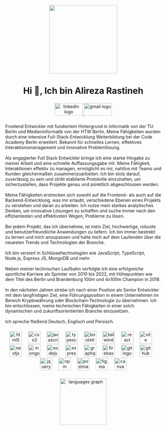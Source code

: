 <div align="center">
  <img height="220" src="https://i.imgur.com/7x9AdqL.png"  />
</div>

###

<h1 align="center">Hi 👋, Ich bin Alireza Rastineh</h1>

###

<div align="center">
  <a href="https://www.linkedin.com/in/alirezarastineh/" target="_blank">
    <img src="https://raw.githubusercontent.com/maurodesouza/profile-readme-generator/master/src/assets/icons/social/linkedin/default.svg" width="90" height="40" alt="linkedin logo"  />
  </a>
  <a href="mailto:alirezarastineh95@gmail.com" target="_blank">
    <img src="https://raw.githubusercontent.com/maurodesouza/profile-readme-generator/master/src/assets/icons/social/gmail/default.svg" width="90" height="40" alt="gmail logo"  />
  </a>
</div>

###

<p align="left">Frontend Entwickler mit fundiertem Hintergrund in Informatik von der TU Berlin und Medieninformatik von der HTW Berlin. Meine Fähigkeiten wurden durch eine intensive Full-Stack-Entwicklung Weiterbildung bei der Code Academy Berlin erweitert. Bekannt für schnelles Lernen, effektives Interaktionsmanagement und innovative Problemlösung.<br><br>Als engagierter Full Stack Entwickler bringe ich eine starke Hingabe zu meiner Arbeit und eine schnelle Auffassungsgabe mit. Meine Fähigkeit, Interaktionen effektiv zu managen, ermöglicht es mir, nahtlos mit Teams und Kunden gleichermaßen zusammenzuarbeiten. Ich bin stolz darauf, zuverlässig zu sein und strikt etablierte Protokolle einzuhalten, um sicherzustellen, dass Projekte genau und pünktlich abgeschlossen werden.<br><br>Meine Fähigkeiten erstrecken sich sowohl auf die Frontend- als auch auf die Backend-Entwicklung, was mir erlaubt, verschiedene Ebenen eines Projekts zu verstehen und daran zu arbeiten. Ich nutze mein starkes analytisches Denken, um innovative Lösungen zu schaffen und suche immer nach den effizientesten und effektivsten Wegen, Probleme zu lösen.<br><br>Bei jedem Projekt, das ich übernehme, ist mein Ziel, hochwertige, robuste und benutzerfreundliche Anwendungen zu liefern. Ich bin immer bestrebt zu lernen und mich anzupassen und halte mich auf dem Laufenden über die neuesten Trends und Technologien der Branche.<br><br>Ich bin versiert in Schlüsseltechnologien wie JavaScript, TypeScript, Node.js, Express JS, MongoDB und mehr.<br><br>Neben meiner technischen Laufbahn verfolgte ich eine erfolgreiche sportliche Karriere als Sprinter von 2010 bis 2022, mit Höhepunkten wie dem Titel des Berlin und Brandenburg 100m und 4x100m Champion in 2018.<br><br>In den nächsten Jahren strebe ich nach einer Position als Senior Entwickler mit dem langfristigen Ziel, eine Führungsposition in einem Unternehmen im Bereich Kryptowährung oder Blockchain-Technologie zu übernehmen. Ich bin entschlossen, meine technischen Fähigkeiten in einer solch dynamischen und zukunftsorientierten Branche einzusetzen.<br><br>Ich spreche fließend Deutsch, Englisch und Persisch.</p>

###

<div align="center">
  <img src="https://cdn.jsdelivr.net/gh/devicons/devicon/icons/html5/html5-original.svg" height="40" alt="html5 logo"  />
  <img width="12" />
  <img src="https://cdn.jsdelivr.net/gh/devicons/devicon/icons/css3/css3-original.svg" height="40" alt="css3 logo"  />
  <img width="12" />
  <img src="https://cdn.jsdelivr.net/gh/devicons/devicon/icons/javascript/javascript-original.svg" height="40" alt="javascript logo"  />
  <img width="12" />
  <img src="https://cdn.jsdelivr.net/gh/devicons/devicon/icons/typescript/typescript-original.svg" height="40" alt="typescript logo"  />
  <img width="12" />
  <img src="https://cdn.jsdelivr.net/gh/devicons/devicon/icons/bootstrap/bootstrap-original.svg" height="40" alt="bootstrap logo"  />
  <img width="12" />
  <img src="https://cdn.simpleicons.org/tailwindcss/06B6D4" height="40" alt="tailwindcss logo"  />
  <img width="12" />
  <img src="https://cdn.jsdelivr.net/gh/devicons/devicon/icons/react/react-original.svg" height="40" alt="react logo"  />
  <img width="12" />
  <img src="https://cdn.simpleicons.org/vite/646CFF" height="40" alt="vite logo"  />
  <img width="12" />
  <img src="https://cdn.jsdelivr.net/gh/devicons/devicon/icons/nextjs/nextjs-original.svg" height="40" alt="nextjs logo"  />
  <img width="12" />
  <img src="https://cdn.jsdelivr.net/gh/devicons/devicon/icons/mongodb/mongodb-original.svg" height="40" alt="mongodb logo"  />
  <img width="12" />
  <img src="https://cdn.jsdelivr.net/gh/devicons/devicon/icons/nodejs/nodejs-original.svg" height="40" alt="nodejs logo"  />
  <img width="12" />
  <img src="https://cdn.jsdelivr.net/gh/devicons/devicon/icons/express/express-original.svg" height="40" alt="express logo"  />
  <img width="12" />
  <img src="https://cdn.jsdelivr.net/gh/devicons/devicon/icons/graphql/graphql-plain.svg" height="40" alt="graphql logo"  />
  <img width="12" />
  <img src="https://cdn.jsdelivr.net/gh/devicons/devicon/icons/firebase/firebase-plain.svg" height="40" alt="firebase logo"  />
  <img width="12" />
  <img src="https://cdn.jsdelivr.net/gh/devicons/devicon/icons/git/git-original.svg" height="40" alt="git logo"  />
  <img width="12" />
  <img src="https://cdn.jsdelivr.net/gh/devicons/devicon/icons/github/github-original.svg" height="40" alt="github logo"  />
  <img width="12" />
  <img src="https://cdn.jsdelivr.net/gh/devicons/devicon/icons/jquery/jquery-original.svg" height="40" alt="jquery logo"  />
  <img width="12" />
  <img src="https://cdn.jsdelivr.net/gh/devicons/devicon/icons/npm/npm-original-wordmark.svg" height="40" alt="npm logo"  />
  <img width="12" />
  <img src="https://cdn.simpleicons.org/postman/FF6C37" height="40" alt="postman logo"  />
  <img width="12" />
  <img src="https://cdn.jsdelivr.net/gh/devicons/devicon/icons/figma/figma-original.svg" height="40" alt="figma logo"  />
  <img width="12" />
  <img src="https://cdn.jsdelivr.net/gh/devicons/devicon/icons/canva/canva-original.svg" height="40" alt="canva logo"  />
</div>

###

<div align="center">
  <img src="https://github-readme-stats.vercel.app/api/top-langs?username=alirezarastineh&locale=en&hide_title=false&layout=compact&card_width=320&langs_count=5&theme=dracula&hide_border=false&order=2" height="150" alt="languages graph"  />
</div>

###
